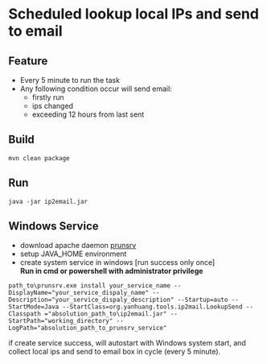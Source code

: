 # Scheduled lookup local IPs and send to email
## Feature
- Every 5 minute to run the task
- Any following condition occur will send email:
  - firstly run
  - ips changed
  - exceeding 12 hours from last sent

## Build
```shell
mvn clean package
```

## Run
```shell
java -jar ip2email.jar
```

## Windows Service
- download apache daemon
  [prunsrv](https://downloads.apache.org/commons/daemon/binaries/windows/)
- setup JAVA_HOME environment
- create system service in windows  [run success only once]  
**Run in cmd or powershell with administrator privilege**
```shell
path_to\prunsrv.exe install your_service_name --DisplayName="your_service_dispaly_name" --Description="your_service_dispaly_description" --Startup=auto --StartMode=Java --StartClass=org.yanhuang.tools.ip2mail.LookupSend --Classpath	="absolution_path_to\ip2email.jar" --StartPath="working_directory" --LogPath="absolution_path_to_prunsrv_service"
```
if create service success, will autostart with Windows system start, and collect local ips and send to email box in cycle (every 5 minute).